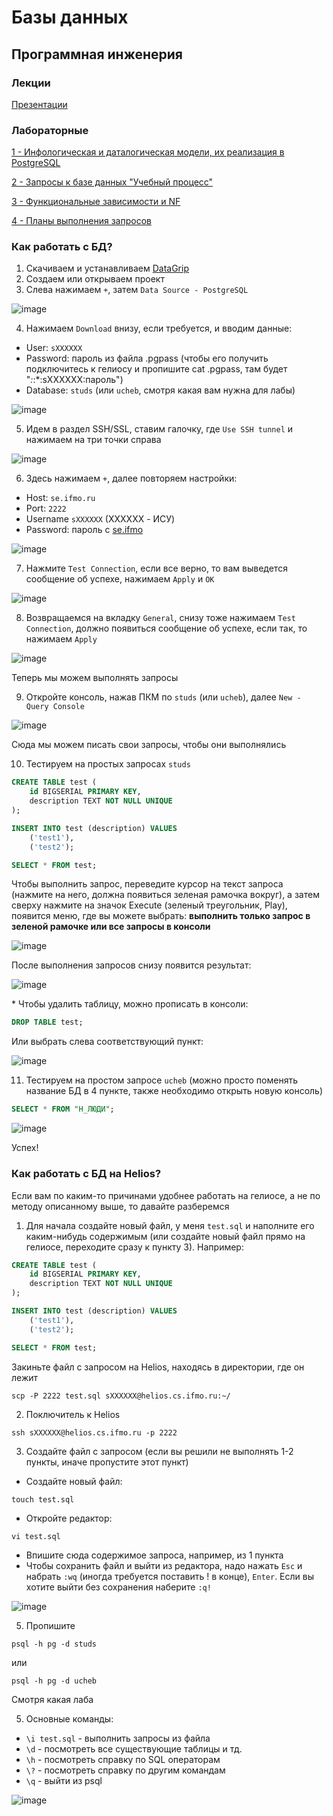 # Базы данных
## Программная инженерия
### Лекции
[Презентации](https://github.com/VeraKasianenko/Database_SE/tree/main/lectures)

### Лабораторные
[1 - Инфологическая и даталогическая модели, их реализация в PostgreSQL](https://github.com/VeraKasianenko/Database_SE/tree/main/lab1)

[2 - Запросы к базе данных "Учебный процесс"](https://github.com/VeraKasianenko/Database_SE/tree/main/lab2)

[3 - Функциональные зависимости и NF](https://github.com/VeraKasianenko/Database_SE/tree/main/lab3)

[4 - Планы выполнения запросов](https://github.com/VeraKasianenko/Database_SE/tree/main/lab4)

### Как работать с БД?

1. Скачиваем и устанавливаем [DataGrip](https://www.jetbrains.com/datagrip/)
2. Создаем или открываем проект
3. Слева нажимаем `+`, затем `Data Source - PostgreSQL`

![image](https://github.com/VeraKasianenko/Database_SE/assets/112972833/5df549b9-06aa-4068-bb79-8837d4b8d45d)

4. Нажимаем `Download` внизу, если требуется, и вводим данные:

- User: `sXXXXXX`
- Password: пароль из файла .pgpass (чтобы его получить подключитесь к гелиосу и пропишите cat .pgpass, там будет "*:*:*:sXXXXXX:пароль")
- Database: `studs` (или `ucheb`, смотря какая вам нужна для лабы)

![image](https://github.com/VeraKasianenko/Programming_2_term_SE/assets/112972833/73f43ccd-153f-445e-9502-43f37fcc86c6)

5. Идем в раздел SSH/SSL, ставим галочку, где `Use SSH tunnel` и нажимаем на три точки справа

![image](https://github.com/VeraKasianenko/Database_SE/assets/112972833/dbe01f0f-d9c9-4203-b090-82f2230bedf7)

6. Здесь нажимаем `+`, далее повторяем настройки:
- Host: `se.ifmo.ru`
- Port: `2222`
- Username `sXXXXXX` (XXXXXX - ИСУ)
- Password: пароль с [se.ifmo](https://se.ifmo.ru/passwd/)

![image](https://github.com/VeraKasianenko/Database_SE/assets/112972833/d9a37c1f-397a-452b-a466-7d58bb3bfcb3)

7. Нажмите `Test Connection`, если все верно, то вам выведется сообщение об успехе, нажимаем `Apply` и `OK`

![image](https://github.com/VeraKasianenko/Database_SE/assets/112972833/63b541d7-8643-4b35-b901-5e866e549f9a)

8. Возвращаемся на вкладку `General`, снизу тоже нажимаем `Test Connection`, должно появиться сообщение об успехе, если так, то нажимаем `Apply`

![image](https://github.com/VeraKasianenko/Database_SE/assets/112972833/110d3161-2338-4412-9a89-8ea785cca023)

Теперь мы можем выполнять запросы

9. Откройте консоль, нажав ПКМ по `studs` (или `ucheb`), далее `New - Query Console`

![image](https://github.com/VeraKasianenko/Database_SE/assets/112972833/ffdcfc97-25c3-4858-80f0-623889dcbc07)

Сюда мы можем писать свои запросы, чтобы они выполнялись

10. Тестируем на простых запросах `studs`

```sql
CREATE TABLE test (
    id BIGSERIAL PRIMARY KEY,
    description TEXT NOT NULL UNIQUE
);

INSERT INTO test (description) VALUES
    ('test1'),
    ('test2');

SELECT * FROM test;
```

Чтобы выполнить запрос, переведите курсор на текст запроса (нажмите на него, должна появиться зеленая рамочка вокруг), а затем сверху нажмите на значок Execute (зеленый треугольник, Play), появится меню, где вы можете выбрать: __выполнить только запрос в зеленой рамочке или все запросы в консоли__ 

![image](https://github.com/VeraKasianenko/Database_SE/assets/112972833/482561d9-c976-4c99-b6ea-92348db45960)

После выполнения запросов снизу появится результат:

![image](https://github.com/VeraKasianenko/Database_SE/assets/112972833/4ff85003-0d80-45e7-8de6-1d78be6145eb)

\* Чтобы удалить таблицу, можно прописать в консоли:

```sql
DROP TABLE test;
```

Или выбрать слева соответствующий пункт:

![image](https://github.com/VeraKasianenko/Database_SE/assets/112972833/cfcb9af7-7519-45f5-8dad-3a6914da0b49)

11. Тестируем на простом запросе `ucheb` (можно просто поменять название БД в 4 пункте, также необходимо открыть новую консоль)

```sql
SELECT * FROM "Н_ЛЮДИ";
```

![image](https://github.com/VeraKasianenko/Database_SE/assets/112972833/5c4a8c14-dc82-4521-a800-99623b609a4c)

Успех!

### Как работать с БД на Helios?

Если вам по каким-то причинами удобнее работать на гелиосе, а не по методу описанному выше, то давайте разберемся

1. Для начала создайте новый файл, у меня `test.sql` и наполните его каким-нибудь содержимым (или создайте новый файл прямо на гелиосе, переходите сразу к пункту 3). Например:
```sql
CREATE TABLE test (
    id BIGSERIAL PRIMARY KEY,
    description TEXT NOT NULL UNIQUE
);

INSERT INTO test (description) VALUES
    ('test1'),
    ('test2');

SELECT * FROM test;
```
Закиньте файл с запросом на Helios, находясь в директории, где он лежит
```
scp -P 2222 test.sql sXXXXXX@helios.cs.ifmo.ru:~/
```
2. Поключитель к Helios
```
ssh sXXXXXX@helios.cs.ifmo.ru -p 2222
```
3. Создайте файл с запросом (если вы решили не выполнять 1-2 пункты, иначе пропустите этот пункт)
- Создайте новый файл:
```
touch test.sql
```
- Откройте редактор:
```
vi test.sql
```
- Впишите сюда содержимое запроса, например, из 1 пункта
- Чтобы сохранить файл и выйти из редактора, надо нажать `Esc` и набрать `:wq` (иногда требуется поставить ! в конце), `Enter`. Если вы хотите выйти без сохранения наберите `:q!`

![image](https://github.com/VeraKasianenko/Database_SE/assets/112972833/983c724b-eb3d-41b8-b345-78f11fc04268)

5. Пропишите
```
psql -h pg -d studs
```
или 
```
psql -h pg -d ucheb
```
Смотря какая лаба

5. Основные команды:
- `\i test.sql` - выполнить запросы из файла
- `\d` - посмотреть все существующие таблицы и тд.
- `\h` - посмотреть справку по SQL операторам
- `\?` - посмотреть справку по другим командам
- `\q` - выйти из psql

![image](https://github.com/VeraKasianenko/Database_SE/assets/112972833/ffe2057c-8dac-4bac-aad8-118169b8752d)

